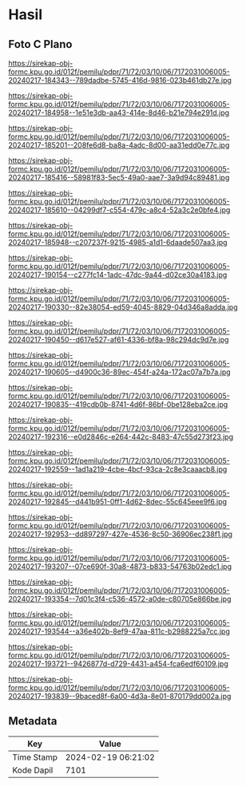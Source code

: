 # Hasil

## Foto C Plano

https://sirekap-obj-formc.kpu.go.id/012f/pemilu/pdpr/71/72/03/10/06/7172031006005-20240217-184343--789dadbe-5745-416d-9816-023b461db27e.jpg

https://sirekap-obj-formc.kpu.go.id/012f/pemilu/pdpr/71/72/03/10/06/7172031006005-20240217-184958--1e51e3db-aa43-414e-8d46-b21e794e291d.jpg

https://sirekap-obj-formc.kpu.go.id/012f/pemilu/pdpr/71/72/03/10/06/7172031006005-20240217-185201--208fe6d8-ba8a-4adc-8d00-aa31edd0e77c.jpg

https://sirekap-obj-formc.kpu.go.id/012f/pemilu/pdpr/71/72/03/10/06/7172031006005-20240217-185416--58981f83-5ec5-49a0-aae7-3a9d94c89481.jpg

https://sirekap-obj-formc.kpu.go.id/012f/pemilu/pdpr/71/72/03/10/06/7172031006005-20240217-185610--04299df7-c554-479c-a8c4-52a3c2e0bfe4.jpg

https://sirekap-obj-formc.kpu.go.id/012f/pemilu/pdpr/71/72/03/10/06/7172031006005-20240217-185948--c207237f-9215-4985-a1d1-6daade507aa3.jpg

https://sirekap-obj-formc.kpu.go.id/012f/pemilu/pdpr/71/72/03/10/06/7172031006005-20240217-190154--c277fc14-1adc-47dc-9a44-d02ce30a4183.jpg

https://sirekap-obj-formc.kpu.go.id/012f/pemilu/pdpr/71/72/03/10/06/7172031006005-20240217-190330--82e38054-ed59-4045-8829-04d346a8adda.jpg

https://sirekap-obj-formc.kpu.go.id/012f/pemilu/pdpr/71/72/03/10/06/7172031006005-20240217-190450--d617e527-af61-4336-bf8a-98c294dc9d7e.jpg

https://sirekap-obj-formc.kpu.go.id/012f/pemilu/pdpr/71/72/03/10/06/7172031006005-20240217-190605--d4900c36-89ec-454f-a24a-172ac07a7b7a.jpg

https://sirekap-obj-formc.kpu.go.id/012f/pemilu/pdpr/71/72/03/10/06/7172031006005-20240217-190835--419cdb0b-8741-4d6f-86bf-0be128eba2ce.jpg

https://sirekap-obj-formc.kpu.go.id/012f/pemilu/pdpr/71/72/03/10/06/7172031006005-20240217-192316--e0d2846c-e264-442c-8483-47c55d273f23.jpg

https://sirekap-obj-formc.kpu.go.id/012f/pemilu/pdpr/71/72/03/10/06/7172031006005-20240217-192559--1ad1a219-4cbe-4bcf-93ca-2c8e3caaacb8.jpg

https://sirekap-obj-formc.kpu.go.id/012f/pemilu/pdpr/71/72/03/10/06/7172031006005-20240217-192845--d441b951-0ff1-4d62-8dec-55c645eee9f6.jpg

https://sirekap-obj-formc.kpu.go.id/012f/pemilu/pdpr/71/72/03/10/06/7172031006005-20240217-192953--dd897297-427e-4536-8c50-36906ec238f1.jpg

https://sirekap-obj-formc.kpu.go.id/012f/pemilu/pdpr/71/72/03/10/06/7172031006005-20240217-193207--07ce690f-30a8-4873-b833-54763b02edc1.jpg

https://sirekap-obj-formc.kpu.go.id/012f/pemilu/pdpr/71/72/03/10/06/7172031006005-20240217-193354--7d01c3f4-c536-4572-a0de-c80705e866be.jpg

https://sirekap-obj-formc.kpu.go.id/012f/pemilu/pdpr/71/72/03/10/06/7172031006005-20240217-193544--a36e402b-8ef9-47aa-811c-b2988225a7cc.jpg

https://sirekap-obj-formc.kpu.go.id/012f/pemilu/pdpr/71/72/03/10/06/7172031006005-20240217-193721--9426877d-d729-4431-a454-fca6edf60109.jpg

https://sirekap-obj-formc.kpu.go.id/012f/pemilu/pdpr/71/72/03/10/06/7172031006005-20240217-193839--9baced8f-6a00-4d3a-8e01-870179dd002a.jpg


## Metadata

| Key        | Value               |
| ---------- | ------------------- |
| Time Stamp | 2024-02-19 06:21:02 |
| Kode Dapil | 7101                |



